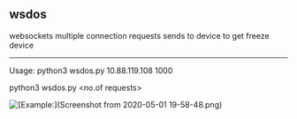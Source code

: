 ## wsdos

websockets multiple connection requests sends to device to get freeze device



-------------------------------------------------------------------------------------


Usage:
python3 wsdos.py 10.88.119.108 1000

python3 wsdos.py <IP Address> <no.of requests>



![[Example:](Screenshot from 2020-05-01 19-58-48.png)](https://youtu.be/GhhDNFVsQBc)


